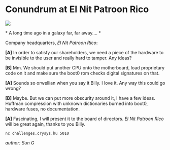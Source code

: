 # Conundrum at El Nit Patroon Rico
![](https://img.shields.io/badge/legend-gray)

\* A long time ago in a galaxy far, far away.... \*

Company headquarters, *El Nit Patroon Rico*:

**[A]** In order to satisfy our shareholders, we need a piece of the hardware to be invisible to the user and really hard to tamper. Any ideas?

**[B]** Mm. We should put another CPU onto the motherboard, load proprietary code on it and make sure the boot0 rom checks digital signatures on that.

**[A]** Sounds so orwellian when you say it Billy. I love it. Any way this could go wrong?

**[B]** Maybe. But we can put more obscurity around it, I have a few ideas. Huffman compression with unknown dictionaries burned into boot0, hardware fuses, no documentation.

**[A]** Fascinating, I will present it to the board of directors. *El Nit Patroon Rico* will be great again, thanks to you Billy.

`nc challenges.crysys.hu 5010`

*author: Sun G*
